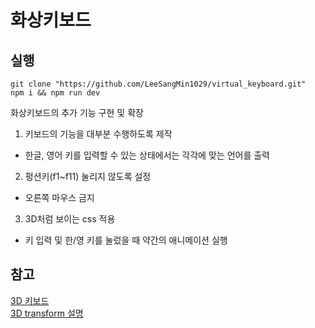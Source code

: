 # 화상키보드

## 실행
```
git clone "https://github.com/LeeSangMin1029/virtual_keyboard.git"
npm i && npm run dev
```

화상키보드의 추가 기능 구현 및 확장

1. 키보드의 기능을 대부분 수행하도록 제작
- 한글, 영어 키를 입력할 수 있는 상태에서는 각각에 맞는 언어를 출력

2. 펑션키(f1~f11) 눌리지 않도록 설정
- 오른쪽 마우스 금지

3. 3D처럼 보이는 css 적용
- 키 입력 및 한/영 키를 눌렀을 때 약간의 애니메이션 실행

## 참고
[3D 키보드](https://codepen.io/schwiiiii/pen/BarVMxq)<br>
[3D transform 설명](https://3dtransforms.desandro.com/box)
